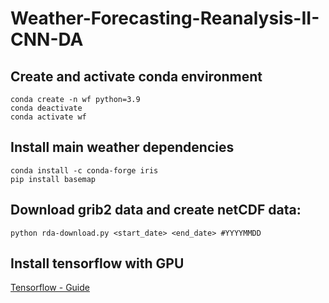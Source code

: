 # Weather-Forecasting-Reanalysis-II-CNN-DA

## Create and activate conda environment

```
conda create -n wf python=3.9
conda deactivate
conda activate wf
```

## Install main weather dependencies

```
conda install -c conda-forge iris
pip install basemap
```

## Download grib2 data and create netCDF data:

```
python rda-download.py <start_date> <end_date> #YYYYMMDD
```

## Install tensorflow with GPU
[Tensorflow - Guide](https://www.tensorflow.org)
